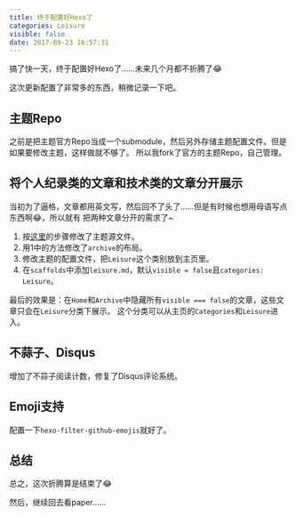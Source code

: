 ```yaml
---
title: 终于配置好Hexo了
categories: Leisure
visible: false
date: 2017-09-23 16:57:31
---
```


搞了快一天，终于配置好Hexo了……未来几个月都不折腾了:joy:

这次更新配置了非常多的东西，稍微记录一下吧。


## 主题Repo

之前是把主题官方Repo当成一个submodule，然后另外存储主题配置文件。但是如果要修改主题，这样做就不够了。
所以我fork了官方的主题Repo，自己管理。


## 将个人纪录类的文章和技术类的文章分开展示

当初为了逼格，文章都用英文写，然后回不了头了……但是有时候也想用母语写点东西啊:joy:，所以就有
把两种文章分开的需求了~

1. 按[这里](http://forwardkth.github.io/2016/05/08/next-theme-post-visibility/)的步骤修改了主题源文件。
2. 用1中的方法修改了`archive`的布局。
3. 修改主题的配置文件，把`Leisure`这个类别放到主页里。
4. 在`scaffolds`中添加`leisure.md`，默认`visible = false`且`categories: Leisure`。

最后的效果是：在`Home`和`Archive`中隐藏所有`visible === false`的文章，这些文章只会在`Leisure`分类下展示。
这个分类可以从主页的`Categories`和`Leisure`进入。


## 不蒜子、Disqus

增加了不蒜子阅读计数，修复了Disqus评论系统。


## Emoji支持

配置一下`hexo-filter-github-emojis`就好了。


## 总结

总之，这次折腾算是结束了:joy:

然后，继续回去看paper……

